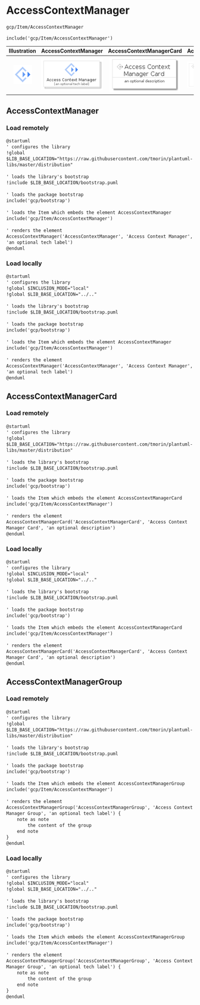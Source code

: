 # AccessContextManager


```text
gcp/Item/AccessContextManager
```

```text
include('gcp/Item/AccessContextManager')
```



| Illustration | AccessContextManager | AccessContextManagerCard | AccessContextManagerGroup |
| :---: | :---: | :---: | :---: |
| ![illustration for Illustration](../../gcp/Item/AccessContextManager.png) | ![illustration for AccessContextManager](../../gcp/Item/AccessContextManager.Local.png) | ![illustration for AccessContextManagerCard](../../gcp/Item/AccessContextManagerCard.Local.png) | ![illustration for AccessContextManagerGroup](../../gcp/Item/AccessContextManagerGroup.Local.png) |




## AccessContextManager

### Load remotely
```plantuml
@startuml
' configures the library
!global $LIB_BASE_LOCATION="https://raw.githubusercontent.com/tmorin/plantuml-libs/master/distribution"

' loads the library's bootstrap
!include $LIB_BASE_LOCATION/bootstrap.puml

' loads the package bootstrap
include('gcp/bootstrap')

' loads the Item which embeds the element AccessContextManager
include('gcp/Item/AccessContextManager')

' renders the element
AccessContextManager('AccessContextManager', 'Access Context Manager', 'an optional tech label')
@enduml
```

### Load locally
```plantuml
@startuml
' configures the library
!global $INCLUSION_MODE="local"
!global $LIB_BASE_LOCATION="../.."

' loads the library's bootstrap
!include $LIB_BASE_LOCATION/bootstrap.puml

' loads the package bootstrap
include('gcp/bootstrap')

' loads the Item which embeds the element AccessContextManager
include('gcp/Item/AccessContextManager')

' renders the element
AccessContextManager('AccessContextManager', 'Access Context Manager', 'an optional tech label')
@enduml
```

## AccessContextManagerCard

### Load remotely
```plantuml
@startuml
' configures the library
!global $LIB_BASE_LOCATION="https://raw.githubusercontent.com/tmorin/plantuml-libs/master/distribution"

' loads the library's bootstrap
!include $LIB_BASE_LOCATION/bootstrap.puml

' loads the package bootstrap
include('gcp/bootstrap')

' loads the Item which embeds the element AccessContextManagerCard
include('gcp/Item/AccessContextManager')

' renders the element
AccessContextManagerCard('AccessContextManagerCard', 'Access Context Manager Card', 'an optional description')
@enduml
```

### Load locally
```plantuml
@startuml
' configures the library
!global $INCLUSION_MODE="local"
!global $LIB_BASE_LOCATION="../.."

' loads the library's bootstrap
!include $LIB_BASE_LOCATION/bootstrap.puml

' loads the package bootstrap
include('gcp/bootstrap')

' loads the Item which embeds the element AccessContextManagerCard
include('gcp/Item/AccessContextManager')

' renders the element
AccessContextManagerCard('AccessContextManagerCard', 'Access Context Manager Card', 'an optional description')
@enduml
```

## AccessContextManagerGroup

### Load remotely
```plantuml
@startuml
' configures the library
!global $LIB_BASE_LOCATION="https://raw.githubusercontent.com/tmorin/plantuml-libs/master/distribution"

' loads the library's bootstrap
!include $LIB_BASE_LOCATION/bootstrap.puml

' loads the package bootstrap
include('gcp/bootstrap')

' loads the Item which embeds the element AccessContextManagerGroup
include('gcp/Item/AccessContextManager')

' renders the element
AccessContextManagerGroup('AccessContextManagerGroup', 'Access Context Manager Group', 'an optional tech label') {
    note as note
        the content of the group
    end note
}
@enduml
```

### Load locally
```plantuml
@startuml
' configures the library
!global $INCLUSION_MODE="local"
!global $LIB_BASE_LOCATION="../.."

' loads the library's bootstrap
!include $LIB_BASE_LOCATION/bootstrap.puml

' loads the package bootstrap
include('gcp/bootstrap')

' loads the Item which embeds the element AccessContextManagerGroup
include('gcp/Item/AccessContextManager')

' renders the element
AccessContextManagerGroup('AccessContextManagerGroup', 'Access Context Manager Group', 'an optional tech label') {
    note as note
        the content of the group
    end note
}
@enduml
```

